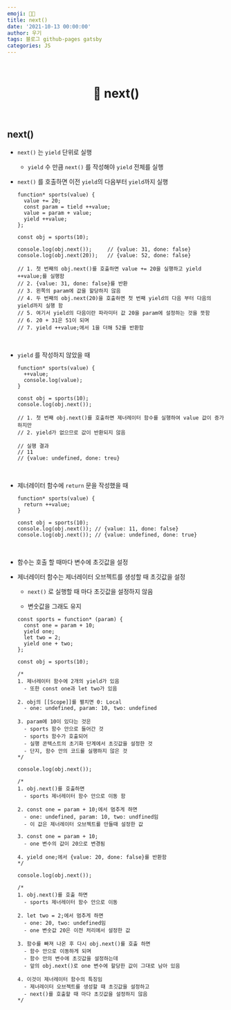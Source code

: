 ```yaml
---
emoji: 👨‍💻
title: next()
date: '2021-10-13 00:00:00'
author: 우기
tags: 블로그 github-pages gatsby
categories: JS
---
```


<br>

<h1 align="center">
  👋  next()
</h1>

<br>

## next()

- `next()` 는 `yield` 단위로 실행

  - `yield` 수 만큼 `next()` 를 작성해야 `yield` 전체를 실행

- `next()` 를 호출하면 이전 `yield`의 다음부터 `yield`까지 실행

  ```tsx
  function* sports(value) {
  	value += 20;
  	const param = tield ++value;
  	value = param + value;
  	yield ++value;
  };

  const obj = sports(10);

  console.log(obj.next());     // {value: 31, done: false}
  console.log(obj.next(20));   // {value: 52, done: false}

  // 1. 첫 번째의 obj.next()를 호출하면 value += 20을 실행하고 yield ++value;를 실행함
  // 2. {value: 31, done: false}를 반환
  // 3. 왼쪽의 param에 값을 할당하지 않음
  // 4. 두 번째의 obj.next(20)을 호출하면 첫 번째 yield의 다음 부터 다음의 yield까지 실행 함
  // 5. 여기서 yield의 다음이란 파라미터 값 20을 param에 설정하는 것을 뜻함
  // 6. 20 + 31은 51이 되며
  // 7. yield ++value;에서 1을 더해 52를 반환함
  ```

<br>

- `yield` 를 작성하지 않았을 때

  ```tsx
  function* sports(value) {
    ++value;
    console.log(value);
  }

  const obj = sports(10);
  console.log(obj.next());

  // 1. 첫 번째 obj.next()를 호출하면 제너레이터 함수를 실행하여 value 값이 증가하지만
  // 2. yield가 없으므로 값이 반환되지 않음

  // 실행 결과
  // 11
  // {value: undefined, done: treu}
  ```

  <br>

- 제너레이터 함수에 `return` 문을 작성했을 때

  ```tsx
  function* sports(value) {
    return ++value;
  }

  const obj = sports(10);
  console.log(obj.next()); // {value: 11, done: false}
  console.log(obj.next()); // {value: undefined, done: true}
  ```

  <br>

- 함수는 호출 할 때마다 변수에 초깃값을 설정

- 제너레이터 함수는 제너레이터 오브젝트를 생성할 때 초깃값을 설정

  - `next()` 로 실행할 때 마다 초깃값을 설정하지 않음

  - 변숫값을 그래도 유지

  ```tsx
  const sports = function* (param) {
    const one = param + 10;
    yield one;
    let two = 2;
    yield one + two;
  };

  const obj = sports(10);

  /*
  1. 제너레이터 함수에 2개의 yield가 있음
  	- 또한 const one과 let two가 있음
  
  2. obj의 [[Scope]]를 펼치면 0: Local
  	- one: undefined, param: 10, two: undefined
  
  3. param에 10이 있다는 것은
  	- sports 함수 안으로 들어간 것
  	- sports 함수가 호출되어
  	- 실행 콘텍스트의 초기화 단계에서 초깃값을 설정한 것
  	- 단지, 함수 안의 코드를 실행하지 않은 것
  */

  console.log(obj.next());

  /*
  1. obj.next()를 호출하면
  	- sports 제너레이터 함수 안으로 이동 함
  
  2. const one = param + 10;에서 멈추게 하면
  	- one: undefined, param: 10, two: undfined임
  	- 이 값은 제너레이터 오브젝트를 만들때 설정한 값
  
  3. const one = param + 10;
  	- one 변수의 값이 20으로 변경됨
  
  4. yield one;에서 {value: 20, done: false}를 반환함
  */

  console.log(obj.next());

  /*
  1. obj.next()를 호출 하면
  	- sports 제너레이터 함수 안으로 이동
  
  2. let two = 2;에서 멈추게 하면
  	- one: 20, two: undefined임
  	- one 변숫값 20은 이전 처리에서 설정한 값
  
  3. 함수를 빠져 나온 후 다시 obj.next()를 호출 하면
  	- 함수 안으로 이동하게 되며
  	- 함수 안의 변수에 초깃값을 설정하는데
  	- 앞의 obj.next()로 one 변수에 할당한 값이 그대로 남아 있음
  
  4. 이것이 제너레이터 함수의 특징임
  	- 제너레이터 오브젝트를 생성할 때 초깃값을 설정하고
  	- next()를 호출할 때 마다 초깃값을 설정하지 않음
  */
  ```

```toc

```

